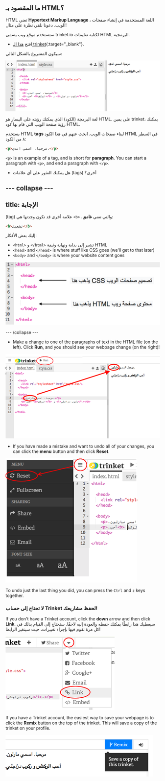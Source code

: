 ## ما المقصود بـ HTML؟

HTML تعني **Hypertext Markup Language** ، اللغة المستخدمة في إنشاء صفحات الويب. دعونا نلقي نظرة على مثال!

ستستخدم موقع ويب يسمى trinket.io لكتابة تعليمات HTML البرمجية.

+ افتح [هذا الـ trinket](http://jumpto.cc/web-intro){:target="_blank"}.

سيكون المشروع بالشكل التالي:

![لقطة الشاشة](images/birthday-starter.png)

لغة البرمجة (الكود) الذي يمكنك رؤيته على اليسار هو HTML. على يمين trinket، يمكنك رؤية صفحة الويب التي قام بها كود HTML.

يستخدم HTML **tags** لبناء صفحات الويب. ابحث عنهم في هذا الكود HTML في السطر ٨ من الكود:

```html
<p>مرحبا. اسمي اندي.</p>
```

`<p>` is an example of a tag, and is short for **paragraph**. You can start a paragraph with `<p>`, and end a paragraph with `</p>`.

+ هل يمكنك العثور على أي علامات (tags) أخرى؟

## \--- collapse \---

## title: الإجابة

(tag) علامة أخرى قد تكون وجدتها هي `<b>` ،والتي تعني **غامق**:

```html
<b>تشغيل</b>
```

إليك بعض الأفكار:

+ `<html>` و `</html>` تشير إلى بداية ونهاية وثيقة HTML
+ `<head>` and `</head>` is where stuff like CSS goes (we'll get to that later)
+ `<body>` and `</body>` is where your website content goes

![لقطة الشاشة](images/birthday-head-body.png)

\--- /collapse \---

+ Make a change to one of the paragraphs of text in the HTML file (on the left). Click **Run**, and you should see your webpage change (on the right)!

![لقطة الشاشة](images/birthday-edit-html.png)

+ If you have made a mistake and want to undo all of your changes, you can click the **menu** button and then click **Reset**.

![لقطة الشاشة](images/birthday-reset.png)

To undo just the last thing you did, you can press the `Ctrl` and `z` keys together.

### لا تحتاج إلى حساب Trinket لحفظ مشاريعك!

If you don't have a Trinket account, click the **down** arrow and then click **Link**. سيعطيك هذا رابطًا يمكنك حفظه والعودة إليه لاحقًا. ستحتاج إلى القيام بذلك في كل مرة تقوم فيها بإجراء تغييرات، حيث سيتغير الرابط!

![لقطة الشاشة](images/birthday-link.png)

If you have a Trinket account, the easiest way to save your webpage is to click the **Remix** button on the top of the trinket. This will save a copy of the trinket on your profile.

![لقطة الشاشة](images/birthday-remix.png)